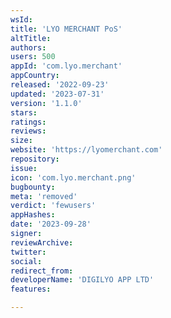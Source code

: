 ```yaml
---
wsId: 
title: 'LYO MERCHANT PoS'
altTitle: 
authors: 
users: 500
appId: 'com.lyo.merchant'
appCountry: 
released: '2022-09-23'
updated: '2023-07-31'
version: '1.1.0'
stars: 
ratings: 
reviews: 
size: 
website: 'https://lyomerchant.com'
repository: 
issue: 
icon: 'com.lyo.merchant.png'
bugbounty: 
meta: 'removed'
verdict: 'fewusers'
appHashes: 
date: '2023-09-28'
signer: 
reviewArchive: 
twitter: 
social: 
redirect_from: 
developerName: 'DIGILYO APP LTD'
features: 

---
```


